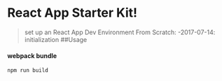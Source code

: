 React App Starter Kit!
======================
>set up an React App Dev Environment From Scratch:
>-2017-07-14: initialization
##Usage

#### **webpack bundle**
```
npm run build
```
